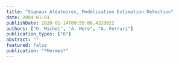 ```yaml
---
title: "Signaux Aléatoires, Modélisation Estimation Détection"
date: 2004-01-01
publishDate: 2020-01-14T09:55:08.432002Z
authors: ["O. Michel", "A. Hero", "A. Ferrari"]
publication_types: ["6"]
abstract: ""
featured: false
publication: "*Hermes*"
---
```


